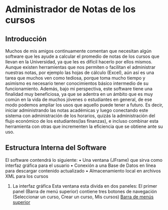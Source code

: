 # Administrador de Notas de los cursos
## Introducción
Muchos de mis amigos continuamente comentan que necesitan algún software que les ayude a calcular el promedio de notas de los cursos que llevan en la Universidad, ya que les es difícil hacerlo por ellos mismos. Aunque existen herramientas que nos permiten o facilitan el administrar nuestras notas, por ejemplo las hojas de cálculo (Excel), aún así es una tarea que muchos ven como tediosa, porque toma mucho tiempo y asimismo es necesario tener conocimientos básico intermedio de su funcionamiento.
Además, bajo mi perspectiva, este software tiene una finalidad muy beneficiosa, ya que se adentra en un ámbito que es muy común en la vida de muchos jóvenes o estudiantes en general, de ese modo podemos ampliar los usos que aquello puede tener a futuro. Es decir, iniciar administrando las notas académicas y luego conectando este sistema con administración de los horarios, quizás la administración del flujo económico de los estudiantes(las finanzas), e incluso combinar esta herramienta con otras que incrementen la eficiencia que se obtiene ante su uso.

## Estructura Interna del Software
El software contendrá lo siguiente:
    • Una ventana (JFrame) que sirva como interfaz gráfica para el usuario
    • Conexión a una Base de Datos en línea para descargar contenido actualizado
    • Almacenamiento local en archivos XML para los cursos

1. La interfaz gráfica
Esta ventana esta divida en dos paneles:
El primer panel (Barra de menú superior) contiene tres botones de navegación (Seleccionar un curso, Crear un curso, Mis cursos)
[Barra de menús superior](docs/images/Topbar.png)